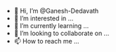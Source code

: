 - 👋 Hi, I’m @Ganesh-Dedavath
- 👀 I’m interested in ...
- 🌱 I’m currently learning ...
- 💞️ I’m looking to collaborate on ...
- 📫 How to reach me ...

<!---
Ganesh-Dedavath/Ganesh-Dedavath is a ✨ special ✨ repository because its `README.md` (this file) appears on your GitHub profile.
You can click the Preview link to take a look at your changes.
--->
